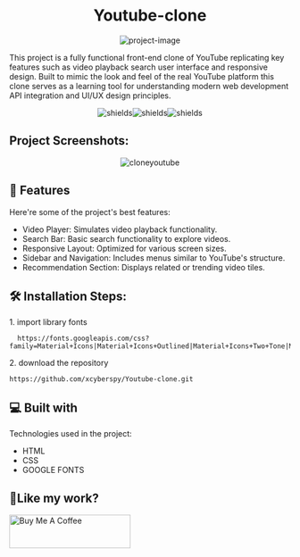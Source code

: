 <h1 align="center" id="title">Youtube-clone</h1>

<p align="center"><img src="https://socialify.git.ci/xcyberspy/Youtube-clone/image?font=Jost&amp;forks=1&amp;issues=1&amp;language=1&amp;name=1&amp;owner=1&amp;pattern=Formal%20Invitation&amp;pulls=1&amp;stargazers=1&amp;theme=Auto" alt="project-image"></p>

<p id="description">This project is a fully functional front-end clone of YouTube replicating key features such as video playback search user interface and responsive design. Built to mimic the look and feel of the real YouTube platform this clone serves as a learning tool for understanding modern web development API integration and UI/UX design principles.</p>

<p align="center"><img src="https://img.shields.io/badge/html5-%23E34F26.svg?style=for-the-badge&amp;logo=html5&amp;logoColor=white" alt="shields"><img src="https://img.shields.io/badge/css3-%231572B6.svg?style=for-the-badge&amp;logo=css3&amp;logoColor=white" alt="shields"><img src="https://img.shields.io/badge/YouTube-%23FF0000.svg?style=for-the-badge&amp;logo=YouTube&amp;logoColor=white" alt="shields"></p>

<h2>Project Screenshots:</h2>

<p align="center" href="https://ibb.co/74m8dbk"><img src="https://i.ibb.co/fvwBzQD/cloneyoutube.png" alt="cloneyoutube" border="0"</p>

  
  
<h2>🧐 Features</h2>

Here're some of the project's best features:

*   Video Player: Simulates video playback functionality.
*   Search Bar: Basic search functionality to explore videos.
*   Responsive Layout: Optimized for various screen sizes.
*   Sidebar and Navigation: Includes menus similar to YouTube's structure.
*   Recommendation Section: Displays related or trending video tiles.

<h2>🛠️ Installation Steps:</h2>

<p>1. import library fonts</p>

```
  https://fonts.googleapis.com/css?family=Material+Icons|Material+Icons+Outlined|Material+Icons+Two+Tone|Material+Icons+Round|Material+Icons+Sharp
```

<p>2. download the repository</p>

```
https://github.com/xcyberspy/Youtube-clone.git
```

  
  
<h2>💻 Built with</h2>

Technologies used in the project:

*   HTML
*   CSS
*   GOOGLE FONTS

<h2>💖Like my work?</h2>

<p><a href="https://www.buymeacoffee.com/xcyberspy" target="_blank"><img src="https://cdn.buymeacoffee.com/buttons/v2/default-yellow.png" alt="Buy Me A Coffee" style="height: 60px !important;width: 217px !important;"></a></p>
